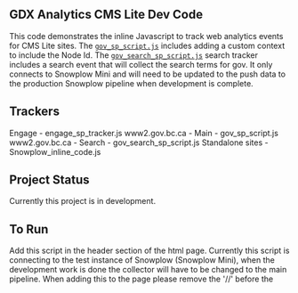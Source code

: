 ## GDX Analytics CMS Lite Dev Code

This code demonstrates the inline Javascript to track web analytics events for CMS Lite sites. The [`gov_sp_script.js`](./gov_sp_script.js) includes adding a custom context to include the Node Id. The [`gov_search_sp_script.js`](./gov_search_sp_script.js) search tracker includes a search event that will collect the search terms for gov. It only connects to Snowplow Mini and will need to be updated to the push data to the production Snowplow pipeline when development is complete.

## Trackers
Engage - engage_sp_tracker.js
www2.gov.bc.ca - Main - gov_sp_script.js
www2.gov.bc.ca - Search - gov_search_sp_script.js
Standalone sites - Snowplow_inline_code.js

## Project Status

Currently this project is in development.

## To Run

Add this script in the header section of the html page. Currently this script is connecting to the test instance of Snowplow (Snowplow Mini), when the development work is done the collector will have to be changed to the main pipeline. When adding this to the page please remove the '//' before the <script> tag at the top and bottom of the tracker.

## Getting Help

Please Contact ryan.janes@gov.bc.ca for questions related to this work. 

## Contributors

The GDX analytics team will be the main contributors to this project currently. They will also maintain the code as well. 

## License

Copyright 2015 Province of British Columbia

Licensed under the Apache License, Version 2.0 (the "License");
you may not use this file except in compliance with the License.
You may obtain a copy of the License at

   http://www.apache.org/licenses/LICENSE-2.0

Unless required by applicable law or agreed to in writing, software
distributed under the License is distributed on an "AS IS" BASIS,
WITHOUT WARRANTIES OR CONDITIONS OF ANY KIND, either express or implied.
See the License for the specific language governing permissions and limitations under the License.

